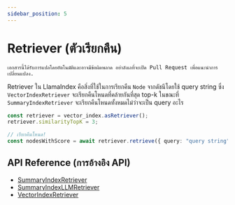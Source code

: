 ```yaml
---
sidebar_position: 5
---
```


# Retriever (ตัวเรียกคืน)

`เอกสารนี้ได้รับการแปลโดยอัตโนมัติและอาจมีข้อผิดพลาด อย่าลังเลที่จะเปิด Pull Request เพื่อแนะนำการเปลี่ยนแปลง.`

Retriever ใน LlamaIndex คือสิ่งที่ใช้ในการเรียกคืน `Node` จากดัชนีโดยใช้ query string ซึ่ง `VectorIndexRetriever` จะเรียกคืนโหนดที่คล้ายกันที่สุด top-k ในขณะที่ `SummaryIndexRetriever` จะเรียกคืนโหนดทั้งหมดไม่ว่าจะเป็น query อะไร

```typescript
const retriever = vector_index.asRetriever();
retriever.similarityTopK = 3;

// เรียกคืนโหนด!
const nodesWithScore = await retriever.retrieve({ query: "query string" });
```

## API Reference (การอ้างอิง API)

- [SummaryIndexRetriever](../../api/classes/SummaryIndexRetriever.md)
- [SummaryIndexLLMRetriever](../../api/classes/SummaryIndexLLMRetriever.md)
- [VectorIndexRetriever](../../api/classes/VectorIndexRetriever.md)
